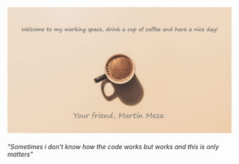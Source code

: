 ![](Coffee.png)
###### "Sometimes i don't know how the code works but works and this is only matters"
